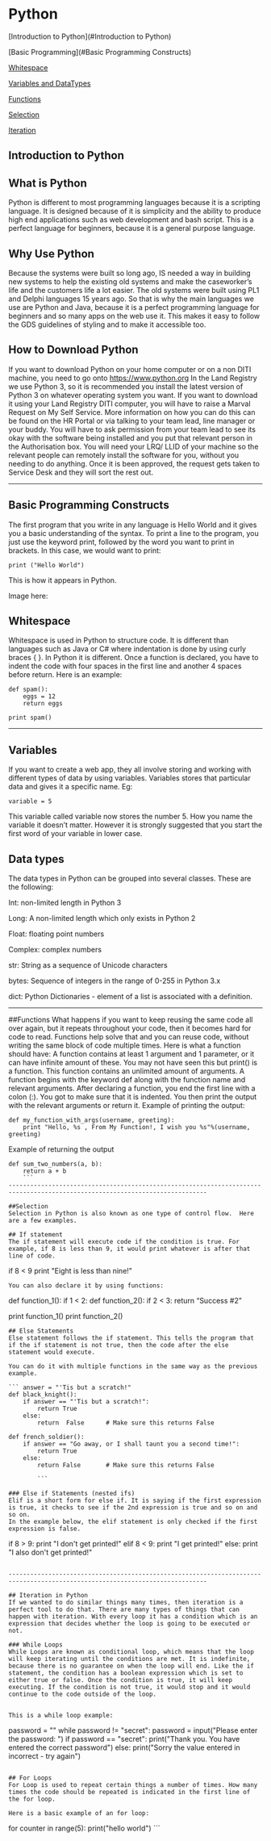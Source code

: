 # Python

[Introduction to Python](#Introduction to Python)

[Basic Programming](#Basic Programming Constructs)

[Whitespace](#Whitespace)

[Variables and DataTypes](#Variables)

[Functions](#Functions)

[Selection](#Selection)

[Iteration](#Iteration)

## Introduction to Python
## What is Python

Python is different to most programming languages because it is a scripting language.  It is designed because of it is simplicity and the ability to produce high end applications such as web development and bash script. This is a perfect language for beginners, because it is a general purpose language.

## Why Use Python
Because the systems were built so long ago, IS needed a way in building new systems to help the existing old systems and make the caseworker’s life and the customers life a lot easier. The old systems were built using PL1 and Delphi languages 15 years ago.  So that is why the main languages we use are Python and Java, because it is a perfect programming language for beginners and so many apps on the web use it.  This makes it easy to follow the GDS guidelines of styling and to make it accessible too.

## How to Download Python
If you want to download Python on your home computer or on a non DITI machine, you need to go onto https://www.python.org
In the Land Registry we use Python 3, so it is recommended you install the latest version of Python 3 on whatever operating system you want. If you want to download it using your Land Registry DITI computer, you will have to raise a Marval Request on My Self Service. More information on how you can do this can be found on the HR Portal or via talking to your team lead, line manager or your buddy. You will have to ask permission from your team lead to see its okay with the software being installed and you put that relevant person in the Authorisation box. You will need your LRQ/ LLID of your machine so the relevant people can remotely install the software for you, without you needing to do anything.  Once it is been approved, the request gets taken to Service Desk and they will sort the rest out.

-----------------------------------------------------------------------------------------------------------------------------
## Basic Programming Constructs
The first program that you write in any language is Hello World and it gives you a basic understanding of the syntax. To print a line to the program, you just use the keyword print, followed by the word you want to print in brackets. In this case, we would want to print:

```
print ("Hello World")
```
This is how it appears in Python.

Image here:

## Whitespace

Whitespace is used in Python to structure code. It is different than languages such as Java or C# where indentation is done by using curly braces { }. In Python it is different.  Once a function is declared, you have to indent the code with four spaces in the first line and another 4 spaces before return. Here is an example:

```
def spam():
    eggs = 12
    return eggs

print spam()

```
-----------------------------------------------------------------------------------------------------------------------------

## Variables
If you want to create a web app, they all involve storing and working with different types of data by using variables. Variables stores that particular data and gives it a specific name.
Eg:

```
variable = 5

```
This variable called variable now stores the number 5. How you name the variable it doesn’t matter. However it is strongly suggested that you start the first word of your variable in lower case.

## Data types
The data types in Python can be grouped into several classes. These are the following:

Int: non-limited length in Python 3

Long: A non-limited length which only exists in Python 2

Float: floating point numbers

Complex: complex numbers

str: String as a sequence of Unicode characters

bytes: Sequence of integers in the range of 0-255 in Python 3.x

dict: Python Dictionaries - element of a list is associated with a definition.

-----------------------------------------------------------------------------------------------------------------------------

##Functions
What happens if you want to keep reusing the same code all over again, but it repeats throughout your code, then it becomes hard for code to read. Functions help solve that and you can reuse code, without writing the same block of code multiple times.
Here is what a function should have:
A function contains at least 1 argument and 1 parameter, or it can have infinite amount of these. You may not have seen this but print() is a function. This function contains an unlimited amount of arguments.
A function begins with the keyword def along with the function name and relevant arguments. After declaring a function, you end the first line with a colon (:).  You got to make sure that it is indented.
You then print the output with the relevant arguments or return it.
Example of printing the output:

```
def my_function_with_args(username, greeting):
    print "Hello, %s , From My Function!, I wish you %s"%(username, greeting)
```
Example of returning the output

```
def sum_two_numbers(a, b):
    return a + b  
    ```
-----------------------------------------------------------------------------------------------------------------------------

##Selection
Selection in Python is also known as one type of control flow.  Here are a few examples.

## If statement
The if statement will execute code if the condition is true. For example, if 8 is less than 9, it would print whatever is after that line of code.

```
if 8 < 9
    print "Eight is less than nine!"
```
You can also declare it by using functions:

```
def function_1():
if 1 < 2:
    def function_2():
if 2 < 3:
     return “Success #2”

print function_1()
print function_2()

```
## Else Statements
Else statement follows the if statement. This tells the program that if the if statement is not true, then the code after the else statement would execute.

You can do it with multiple functions in the same way as the previous example.

``` answer = "'Tis but a scratch!"
def black_knight():
    if answer == "'Tis but a scratch!":
        return True
    else:         
        return  False      # Make sure this returns False

def french_soldier():
    if answer == "Go away, or I shall taunt you a second time!":
        return True
    else:          
        return False       # Make sure this returns False

        ```

### Else if Statements (nested ifs)
Elif is a short form for else if. It is saying if the first expression is true, it checks to see if the 2nd expression is true and so on and so on.
In the example below, the elif statement is only checked if the first expression is false.

```
if 8 > 9:
    print "I don't get printed!"
elif 8 < 9:
    print "I get printed!"
else:
    print "I also don't get printed!"
  ```

-----------------------------------------------------------------------------------------------------------------------------

## Iteration in Python
If we wanted to do similar things many times, then iteration is a perfect tool to do that. There are many types of things that can happen with iteration. With every loop it has a condition which is an expression that decides whether the loop is going to be executed or not.

### While Loops
While Loops are known as conditional loop, which means that the loop will keep iterating until the conditions are met. It is indefinite, because there is no guarantee on when the loop will end. Like the if statement, the condition has a boolean expression which is set to either true or false. Once the condition is true, it will keep executing. If the condition is not true, it would stop and it would continue to the code outside of the loop.


This is a while loop example:
```
password = ""
while password != "secret":
    password = input("Please enter the password: ")
    if password == "secret":
        print("Thank you. You have entered the correct password")
    else:
        print("Sorry the value entered in incorrect - try again")
  ```

## For Loops
For Loop is used to repeat certain things a number of times. How many times the code should be repeated is indicated in the first line of the for loop.

Here is a basic example of an for loop:

```
for counter in range(5):
      print("hello world")
      ```
